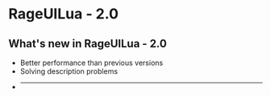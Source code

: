 # RageUILua - 2.0

## What's new in RageUILua - 2.0
- Better performance than previous versions
- Solving description problems
- ***

## 